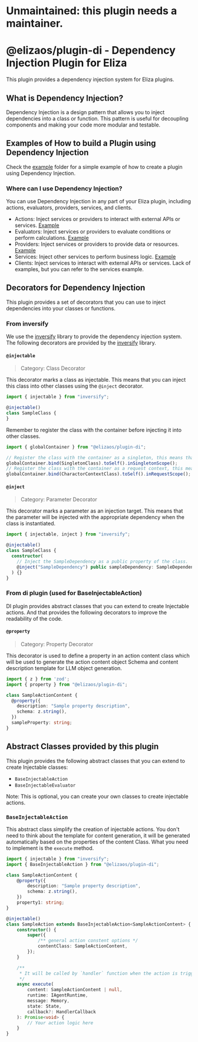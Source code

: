 # Unmaintained: this plugin needs a maintainer.

# @elizaos/plugin-di - Dependency Injection Plugin for Eliza

This plugin provides a dependency injection system for Eliza plugins.

## What is Dependency Injection?

Dependency Injection is a design pattern that allows you to inject dependencies into a class or function. This pattern is useful for decoupling components and making your code more modular and testable.

## Examples of How to build a Plugin using Dependency Injection

Check the [example](../_examples/plugin-with-di/) folder for a simple example of how to create a plugin using Dependency Injection.

### Where can I use Dependency Injection?

You can use Dependency Injection in any part of your Eliza plugin, including actions, evaluators, providers, services, and clients.

- Actions: Inject services or providers to interact with external APIs or services. [Example](../_examples/plugin-with-di/src/actions/sampleAction.ts)
- Evaluators: Inject services or providers to evaluate conditions or perform calculations. [Example](../_examples/plugin-with-di/src/evaluators/sampleEvaluator.ts)
- Providers: Inject services or providers to provide data or resources. [Example](../_examples/plugin-with-di/src/providers/sampleProvider.ts)
- Services: Inject other services to perform business logic. [Example](../_examples/plugin-with-di/src/services/sampleService.ts)
- Clients: Inject services to interact with external APIs or services. Lack of examples, but you can refer to the services example.

## Decorators for Dependency Injection

This plugin provides a set of decorators that you can use to inject dependencies into your classes or functions.

### From inversify

We use the [inversify](https://inversify.io/) library to provide the dependency injection system.
The following decorators are provided by the [inversify](https://inversify.io/) library.

#### `@injectable`

> Category: Class Decorator

This decorator marks a class as injectable. This means that you can inject this class into other classes using the `@inject` decorator.

```typescript
import { injectable } from "inversify";

@injectable()
class SampleClass {
}
```

Remember to register the class with the container before injecting it into other classes.

```typescript
import { globalContainer } from "@elizaos/plugin-di";

// Register the class with the container as a singleton, this means that the class will be instantiated only once.
globalContainer.bind(SingletonClass).toSelf().inSingletonScope();
// Register the class with the container as a request context, this means that the class will be instantiated for each request(in this case means each Character).
globalContainer.bind(CharactorContextClass).toSelf().inRequestScope();
```

#### `@inject`

> Category: Parameter Decorator

This decorator marks a parameter as an injection target. This means that the parameter will be injected with the appropriate dependency when the class is instantiated.

```typescript
import { injectable, inject } from "inversify";

@injectable()
class SampleClass {
  constructor(
    // Inject the SampleDependency as a public property of the class.
    @inject("SampleDependency") public sampleDependency: SampleDependency
  ) {}
}
```

### From di plugin (used for BaseInjectableAction)

DI plugin provides abstract classes that you can extend to create Injectable actions.
And that provides the following decorators to improve the readability of the code.

#### `@property`

> Category: Property Decorator

This decorator is used to define a property in an action content class  which will be used to generate the action content object Schema and content description template for LLM object generation.

```typescript
import { z } from 'zod';
import { property } from "@elizaos/plugin-di";

class SampleActionContent {
  @property({
    description: "Sample property description",
    schema: z.string(),
  })
  sampleProperty: string;
}
```

## Abstract Classes provided by this plugin

This plugin provides the following abstract classes that you can extend to create Injectable classes:

- `BaseInjectableAction`
- `BaseInjectableEvaluator`

Note: This is optional, you can create your own classes to create injectable actions.

### `BaseInjectableAction`

This abstract class simplify the creation of injectable actions.
You don't need to think about the template for content generation, it will be generated automatically based on the properties of the content Class.
What you need to implement is the `execute` method.

```typescript
import { injectable } from "inversify";
import { BaseInjectableAction } from "@elizaos/plugin-di";

class SampleActionContent {
    @property({
        description: "Sample property description",
        schema: z.string(),
    })
    property1: string;
}

@injectable()
class SampleAction extends BaseInjectableAction<SampleActionContent> {
    constructor() {
        super({
            /** general action constent options */
            contentClass: SampleActionContent,
        });
    }

    /**
     * It will be called by `handler` function when the action is triggered.
     */
    async execute(
        content: SampleActionContent | null,
        runtime: IAgentRuntime,
        message: Memory,
        state: State,
        callback?: HandlerCallback
    ): Promise<void> {
        // Your action logic here
    }
}
```
